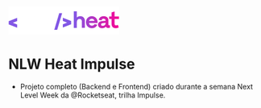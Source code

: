 <img src=".github/nlw-heat.png">

# NLW Heat Impulse

- Projeto completo (Backend e Frontend) criado durante a semana Next Level Week da @Rocketseat, trilha Impulse.
